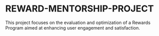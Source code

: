 # REWARD-MENTORSHIP-PROJECT
This project focuses on the evaluation and optimization of a Rewards Program aimed at enhancing user engagement and satisfaction.
